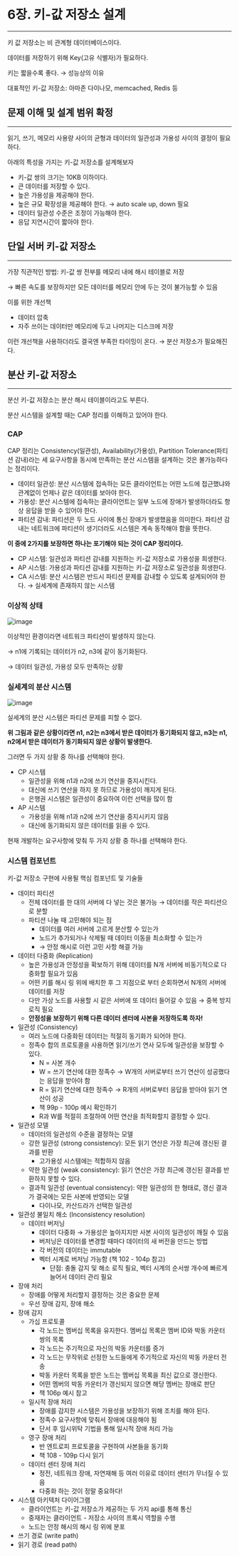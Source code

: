 # 6장. 키-값 저장소 설계

---

키 값 저장소는 비 관계형 데이터베이스이다.

데이터를 저장하기 위해 Key(고유 식별자)가 필요하다.

키는 짧을수록 좋다. → 성능상의 이유

대표적인 키-값 저장소: 아마존 다이나모, memcached, Redis 등

## 문제 이해 및 설계 범위 확정

---

읽기, 쓰기, 메모리 사용량 사이의 균형과 데이터의 일관성과 가용성 사이의 결정이 필요하다.

아래의 특성을 가지는 키-값 저장소를 설계해보자

- 키-값 쌍의 크기는 10KB 이하이다.
- 큰 데이터를 저장할 수 있다.
- 높은 가용성을 제공해야 한다.
- 높은 규모 확장성을 제공해야 한다. → auto scale up, down 필요
- 데이터 일관성 수준은 조정이 가능해야 한다.
- 응답 지연시간이 짧아야 한다.

## 단일 서버 키-값 저장소

---

가장 직관적인 방법: 키-값 쌍 전부를 메모리 내에 해시 테이블로 저장

→ 빠른 속도를 보장하지만 모든 데이터를 메모리 안에 두는 것이 불가능할 수 있음

이를 위한 개선책

- 데이터 압축
- 자주 쓰이는 데이터만 메모리에 두고 나머지는 디스크에 저장

이런 개선책을 사용하더라도 결국엔 부족한 타이밍이 온다. → 분산 저장소가 필요해진다.

## 분산 키-값 저장소

---

분산 키-값 저장소는 분산 해시 테이블이라고도 부른다.

분산 시스템을 설계할 때는 CAP 정리를 이해하고 있어야 한다.

### CAP

CAP 정리는 Consistency(일관성), Availability(가용성), Partition Tolerance(파티션 감내)라는 세 요구사항을 동시에 만족하는 분산 시스템을 설계하는 것은 불가능하다는 정리이다.

- 데이터 일관성: 분산 시스템에 접속하는 모든 클라이언트는 어떤 노드에 접근했냐와 관계없이 언제나 같은 데이터를 보아야 한다.
- 가용성: 분산 시스템에 접속하는 클라이언트는 일부 노드에 장애가 발생하더라도 항상 응답을 받을 수 있어야 한다.
- 파티션 감내: 파티션은 두 노드 사이에 통신 장애가 발생했음을 의미한다. 파티션 감내는 네트워크에 파티션이 생기더라도 시스템은 계속 동작해야 함을 뜻한다.

**이 중에 2가지를 보장하면 하나는 포기해야 되는 것이 CAP 정리이다.**

- CP 시스템: 일관성과 파티션 감내를 지원하는 키-값 저장소로 가용성을 희생한다.
- AP 시스템: 가용성과 파티션 감내를 지원하는 키-값 저장소로 일관성을 희생한다.
- CA 시스템: 분산 시스템은 반드시 파티션 문제를 감내할 수 있도록 설계되어야 한다. → 실세계에 존재하지 않는 시스템

### 이상적 상태

![image](https://github.com/ZI-won-ZONE-ha/CS_JONGJIBU/assets/88527476/df7dcbc1-5f9b-4c84-8725-2bd696b70aad)

이상적인 환경이라면 네트워크 파티션이 발생하지 않는다.

→ n1에 기록되는 데이터가 n2, n3에 같이 동기화된다.

→ 데이터 일관성, 가용성 모두 만족하는 상황

### 실세계의 분산 시스템

![image](https://github.com/ZI-won-ZONE-ha/CS_JONGJIBU/assets/88527476/acfd7718-77df-41aa-92c6-eefa6cf001b2)

실세계의 분산 시스템은 파티션 문제를 피할 수 없다.

**위 그림과 같은 상황이라면 n1, n2는 n3에서 받은 데이터가 동기화되지 않고, n3는 n1, n2에서 받은 데이터가 동기화되지 않은 상황이 발생한다.**

그러면 두 가지 상황 중 하나를 선택해야 한다.

- CP 시스템
    - 일관성을 위해 n1과 n2에 쓰기 연산을 중지시킨다.
    - 대신에 쓰기 연산을 하지 못 하므로 가용성이 깨지게 된다.
    - 은행권 시스템은 일관성이 중요하여 이런 선택을 많이 함
- AP 시스템
    - 가용성을 위해 n1과 n2에 쓰기 연산을 중지시키지 않음
    - 대신에 동기화되지 않은 데이터를 읽을 수 있다.

현재 개발하는 요구사항에 맞춰 두 가지 상황 중 하나를 선택해야 한다.

### 시스템 컴포넌트

키-값 저장소 구현에 사용될 핵심 컴포넌트 및 기술들

- 데이터 파티션
    - 전체 데이터를 한 대의 서버에 다 넣는 것은 불가능 → 데이터를 작은 파티션으로 분할
    - 파티션 나눌 때 고민해야 되는 점
        - 데이터를 여러 서버에 고르게 분산할 수 있는가
        - 노드가 추가되거나 삭제될 때 데이터 이동을 최소화할 수 있는가
        - → 안정 해시로 이런 고민 사항 해결 가능
- 데이터 다중화 (Replication)
    - 높은 가용성과 안정성을 확보하기 위해 데이터를 N개 서버에 비동기적으로 다중화할 필요가 있음
    - 어떤 키를 해시 링 위에 배치한 후 그 지점으로 부터 순회하면서 N개의 서버에 데이터를 저장
    - 다만 가상 노드를 사용할 시 같은 서버에 또 데이터 들어갈 수 있음 → 중복 방지 로직 필요
    - **안정성을 보장하기 위해 다른 데이터 센터에 사본을 저장하도록 하자!**
- 일관성 (Consistency)
    - 여러 노드에 다중화된 데이터는 적절히 동기화가 되어야 한다.
    - 정족수 합의 프로토콜을 사용하면 읽기/쓰기 연사 모두에 일관성을 보장할 수 있다.
        - N = 사본 개수
        - W = 쓰기 연산에 대한 정족수 → W개의 서버로부터 쓰기 연산이 성공했다는 응답을 받아야 함
        - R = 읽기 연산에 대한 정족수 → R개의 서버로부터 응답을 받아야 읽기 연산이 성공
        - 책 99p - 100p 예시 확인하기
        - R과 W를 적절히 조절하여 어떤 연산을 최적화할지 결정할 수 있다.
- 일관성 모델
    - 데이터의 일관성의 수준을 결정하는 모델
    - 강한 일관성 (strong consistency): 모든 읽기 연산은 가장 최근에 갱신된 결과를 반환
        - 고가용성 시스템에는 적합하지 않음
    - 약한 일관성 (weak consistency): 읽기 연산은 가장 최근에 갱신된 결과를 반환하지 못할 수 있다.
    - 결과적 일관성 (eventual consistency): 약한 일관성의 한 형태로, 갱신 결과가 결국에는 모든 사본에 반영되는 모델
        - 다이나모, 카산드라가 선택한 일관성
- 일관성 불일치 해소 (Inconsistency resolution)
    - 데이터 버저닝
        - 데이터 다중화 → 가용성은 높아지지만 사본 사이의 일관성이 깨질 수 있음
        - 버저닝은 데이터를 변경할 때마다 데이터의 새 버전을 만드는 방법
        - 각 버전의 데이터는 immutable
        - 벡터 시계로 버저닝 가능함 (책 102 - 104p 참고)
            - 단점: 충돌 감지 및 해소 로직 필요, 벡터 시계의 순서쌍 개수에 빠르게 늘어서 데이터 관리 필요
- 장애 처리
    - 장애를 어떻게 처리할지 결정하는 것은 중요한 문제
    - 우선 장애 감지, 장애 해소
- 장애 감지
    - 가십 프로토콜
        - 각 노드는 멤버십 목록을 유지한다. 멤버십 목록은 멤버 ID와 박동 카운터 쌍의 목록
        - 각 노드는 주기적으로 자신의 박동 카운터를 증가
        - 각 노드는 무작위로 선정한 노드들에게 주기적으로 자신의 박동 카운터 전송
        - 박동 카운터 목록을 받은 노드는 멤버십 목록을 최신 값으로 갱신한다.
        - 어떤 멤버의 박동 카운터가 갱신되지 않으면 해당 멤버는 장애로 판단
        - 책 106p 예시 참고
    - 일시적 장애 처리
        - 장애를 감지한 시스템은 가용성을 보장하기 위해 조치를 해야 된다.
        - 정족수 요구사항에 맞춰서 장애에 대응해야 됨
        - 단서 후 임시위탁 기법을 통해 일시적 장애 처리 가능
    - 영구 장애 처리
        - 반 엔트로피 프로토콜을 구현하여 사본들을 동기화
        - 책 108 - 109p 다시 읽기
    - 데이터 센터 장애 처리
        - 정전, 네트워크 장애, 자연재해 등 여러 이유로 데이터 센터가 무너질 수 있음
        - 다중화 하는 것이 정말 중요하다!
- 시스템 아키텍처 다이어그램
    - 클라이언트는 키-값 저장소가 제공하는 두 가지 api를 통해 통신
    - 중재자는 클라이언트 - 저장소 사이의 프록시 역할을 수행
    - 노드는 안정 해시의 해시 링 위에 분포
- 쓰기 경로 (write path)
- 읽기 경로 (read path)
